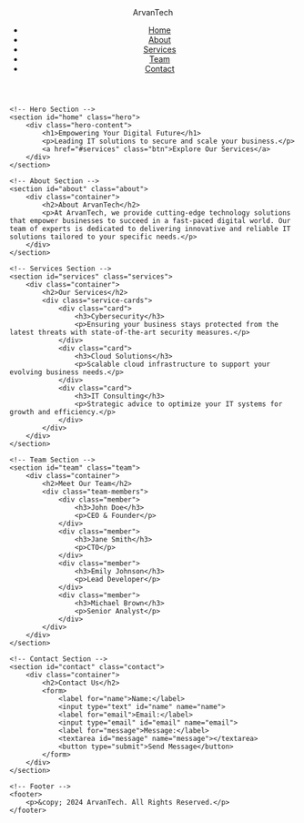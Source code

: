 <!DOCTYPE html>
<html lang="en">
<head>
    <meta charset="UTF-8">
    <meta name="viewport" content="width=device-width, initial-scale=1.0">
    <title>ArvanTech - IT Solutions</title>
    <link rel="stylesheet" href="styles.css">
</head>
<body>
    <!-- Navbar Section -->
    <header>
        <div class="logo">ArvanTech</div>
        <nav>
            <ul>
                <li><a href="#home">Home</a></li>
                <li><a href="#about">About</a></li>
                <li><a href="#services">Services</a></li>
                <li><a href="#team">Team</a></li>
                <li><a href="#contact">Contact</a></li>
            </ul>
        </nav>
    </header>

    <!-- Hero Section -->
    <section id="home" class="hero">
        <div class="hero-content">
            <h1>Empowering Your Digital Future</h1>
            <p>Leading IT solutions to secure and scale your business.</p>
            <a href="#services" class="btn">Explore Our Services</a>
        </div>
    </section>

    <!-- About Section -->
    <section id="about" class="about">
        <div class="container">
            <h2>About ArvanTech</h2>
            <p>At ArvanTech, we provide cutting-edge technology solutions that empower businesses to succeed in a fast-paced digital world. Our team of experts is dedicated to delivering innovative and reliable IT solutions tailored to your specific needs.</p>
        </div>
    </section>

    <!-- Services Section -->
    <section id="services" class="services">
        <div class="container">
            <h2>Our Services</h2>
            <div class="service-cards">
                <div class="card">
                    <h3>Cybersecurity</h3>
                    <p>Ensuring your business stays protected from the latest threats with state-of-the-art security measures.</p>
                </div>
                <div class="card">
                    <h3>Cloud Solutions</h3>
                    <p>Scalable cloud infrastructure to support your evolving business needs.</p>
                </div>
                <div class="card">
                    <h3>IT Consulting</h3>
                    <p>Strategic advice to optimize your IT systems for growth and efficiency.</p>
                </div>
            </div>
        </div>
    </section>

    <!-- Team Section -->
    <section id="team" class="team">
        <div class="container">
            <h2>Meet Our Team</h2>
            <div class="team-members">
                <div class="member">
                    <h3>John Doe</h3>
                    <p>CEO & Founder</p>
                </div>
                <div class="member">
                    <h3>Jane Smith</h3>
                    <p>CTO</p>
                </div>
                <div class="member">
                    <h3>Emily Johnson</h3>
                    <p>Lead Developer</p>
                </div>
                <div class="member">
                    <h3>Michael Brown</h3>
                    <p>Senior Analyst</p>
                </div>
            </div>
        </div>
    </section>

    <!-- Contact Section -->
    <section id="contact" class="contact">
        <div class="container">
            <h2>Contact Us</h2>
            <form>
                <label for="name">Name:</label>
                <input type="text" id="name" name="name">
                <label for="email">Email:</label>
                <input type="email" id="email" name="email">
                <label for="message">Message:</label>
                <textarea id="message" name="message"></textarea>
                <button type="submit">Send Message</button>
            </form>
        </div>
    </section>

    <!-- Footer -->
    <footer>
        <p>&copy; 2024 ArvanTech. All Rights Reserved.</p>
    </footer>
</body>
</html>



